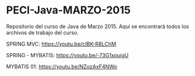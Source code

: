 # PECI-Java-MARZO-2015
Repositorio del curso de Java de Marzo 2015.
Aquí se encontrará todos los archivos de trabajo del curso.


SPRING MVC:
https://youtu.be/clBK-R8LChM

SPRING - MYBATIS:
https://youtu.be/-73G1xouigU

MYBATIS 01:
https://youtu.be/NZozAxF4NWo
